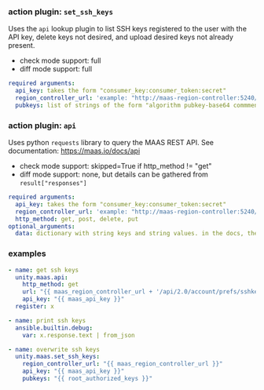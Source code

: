 ### action plugin: `set_ssh_keys`
Uses the `api` lookup plugin to list SSH keys registered to the user with the API key, delete keys not desired, and upload desired keys not already present.

* check mode support: full
* diff mode support: full

```yml
required arguments:
  api_key: takes the form "consumer_key:consumer_token:secret"
  region_controller_url: 'example: "http://maas-region-controller:5240/MAAS/"'
  pubkeys: list of strings of the form "algorithm pubkey-base64 commments". no newlines.
```

### action plugin: `api`
Uses python `requests` library to query the MAAS REST API. See documentation: https://maas.io/docs/api

* check mode support: skipped=True if http_method != "get"
* diff mode support: none, but details can be gathered from `result["responses"]`

```yml
required arguments:
  api_key: takes the form "consumer_key:consumer_token:secret"
  region_controller_url: 'example: "http://maas-region-controller:5240/MAAS/"'
  http_method: get, post, delete, put
optional_arguments:
  data: dictionary with string keys and string values. in the docs, these parameters are titled "Request body (multipart/form-data)".
```

### examples

```yml
- name: get ssh keys
  unity.maas.api:
    http_method: get
    url: "{{ maas_region_controller_url + '/api/2.0/account/prefs/sshkeys/' }}"
    api_key: "{{ maas_api_key }}"
  register: x

- name: print ssh keys
  ansible.builtin.debug:
    var: x.response.text | from_json

- name: overwrite ssh keys
  unity.maas.set_ssh_keys:
    region_controller_url: "{{ maas_region_controller_url }}"
    api_key: "{{ maas_api_key }}"
    pubkeys: "{{ root_authorized_keys }}"
```

